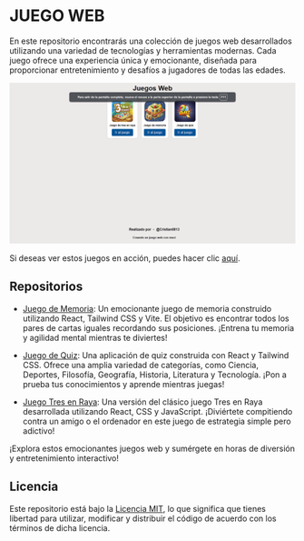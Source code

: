 # JUEGO WEB

En este repositorio encontrarás una colección de juegos web desarrollados utilizando una variedad de tecnologías y herramientas modernas. Cada juego ofrece una experiencia única y emocionante, diseñada para proporcionar entretenimiento y desafíos a jugadores de todas las edades.

<div align="center">
    <img src = "/public/Games.png" alt="Diseño de escritorio">
</div>

Si deseas ver estos juegos en acción, puedes hacer clic [aquí](https://juegos-web.vercel.app/).

## Repositorios

- [Juego de Memoria](https://github.com/Cristian0813/Juegos-web/tree/main/juego_de_memoria): Un emocionante juego de memoria construido utilizando React, Tailwind CSS y Vite. El objetivo es encontrar todos los pares de cartas iguales recordando sus posiciones. ¡Entrena tu memoria y agilidad mental mientras te diviertes!

- [Juego de Quiz](https://github.com/Cristian0813/Juegos-web/tree/main/juego_de_quiz): Una aplicación de quiz construida con React y Tailwind CSS. Ofrece una amplia variedad de categorías, como Ciencia, Deportes, Filosofía, Geografía, Historia, Literatura y Tecnología. ¡Pon a prueba tus conocimientos y aprende mientras juegas!

- [Juego Tres en Raya](https://github.com/Cristian0813/Juegos-web/tree/main/juego-tres-en-raya): Una versión del clásico juego Tres en Raya desarrollada utilizando React, CSS y JavaScript. ¡Diviértete compitiendo contra un amigo o el ordenador en este juego de estrategia simple pero adictivo!

¡Explora estos emocionantes juegos web y sumérgete en horas de diversión y entretenimiento interactivo!

## Licencia

Este repositorio está bajo la [Licencia MIT](/LICENCE), lo que significa que tienes libertad para utilizar, modificar y distribuir el código de acuerdo con los términos de dicha licencia.
